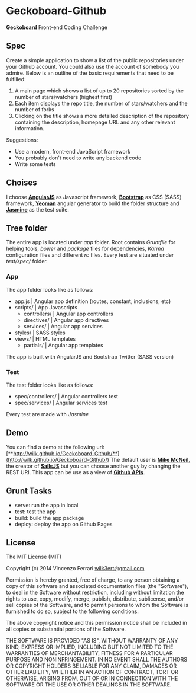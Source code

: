 # Geckoboard-Github

[**Geckoboard**](http://www.geckoboard.com/) Front-end Coding Challenge

## Spec
Create a simple application to show a list of the public repositories under your Github account. You could also use the account of somebody you admire. Below is an outline of the basic requirements that need to be fulfilled:

1. A main page which shows a list of up to 20 repositories sorted by the number of stars/watchers (highest first)
1. Each item displays the repo title, the number of stars/watchers and the number of forks
1. Clicking on the title shows a more detailed description of the repository containing the description, homepage URL and any other relevant information.

Suggestions:

- Use a modern, front-end JavaScript framework
- You probably don't need to write any backend code
- Write some tests

## Choises
I choose [**AngularJS**](http://angularjs.org/) as Javascript framework, [**Bootstrap**](http://getbootstrap.com/) as CSS (SASS) framework, [**Yeoman**](http://yeoman.io/) angular generator to build the folder structure and [**Jasmine**](https://jasmine.github.io/) as the test suite.

## Tree folder
The entire app is located under *app* folder.
Root contains *Gruntfile* for helping tools, *bower* and *package* files for dependencies, *Karma* configuration files and different *rc* files.
Every test are situated under *test/spec/* folder.

### App
The app folder looks like as follows:

  - app.js | Angular app definition (routes, constant, inclusions, etc)
  - scripts/ | App Javascripts
    - controllers/ | Angular app controllers
    - directives/ | Angular app directives
    - services/ | Angular app services
  - styles/ | SASS styles
  - views/ | HTML templates
    - partials/ | Angular app templates

The app is built with AngularJS and Bootstrap Twitter (SASS version)

### Test
The test folder looks like as follows:

  - spec/controllers/ | Angular controllers test
  - spec/services/ | Angular services test

Every test are made with *Jasmine*

## Demo
You can find a demo at the following url: [**http://wilk.github.io/Geckoboard-Github/**](http://wilk.github.io/Geckoboard-Github/)
The default user is [**Mike McNeil**](https://github.com/mikermcneil), the creator of [**SailsJS**](https://github.com/balderdashy/sails) but you can choose another guy by changing the REST URI.
This app can be use as a view of [**Github APIs**](http://developer.github.com/v3/).

## Grunt Tasks
  - serve: run the app in local
  - test: test the app
  - build: build the app package
  - deploy: deploy the app on Github Pages

## License
The MIT License (MIT)

Copyright (c) 2014 Vincenzo Ferrari <wilk3ert@gmail.com>

Permission is hereby granted, free of charge, to any person obtaining a copy of this software and associated documentation files (the "Software"), to deal in the Software without restriction, including without limitation the rights to use, copy, modify, merge, publish, distribute, sublicense, and/or sell copies of the Software, and to permit persons to whom the Software is furnished to do so, subject to the following conditions:

The above copyright notice and this permission notice shall be included in all copies or substantial portions of the Software.

THE SOFTWARE IS PROVIDED "AS IS", WITHOUT WARRANTY OF ANY KIND, EXPRESS OR IMPLIED, INCLUDING BUT NOT LIMITED TO THE WARRANTIES OF MERCHANTABILITY, FITNESS FOR A PARTICULAR PURPOSE AND NONINFRINGEMENT. IN NO EVENT SHALL THE AUTHORS OR COPYRIGHT HOLDERS BE LIABLE FOR ANY CLAIM, DAMAGES OR OTHER LIABILITY, WHETHER IN AN ACTION OF CONTRACT, TORT OR OTHERWISE, ARISING FROM, OUT OF OR IN CONNECTION WITH THE SOFTWARE OR THE USE OR OTHER DEALINGS IN THE SOFTWARE.
